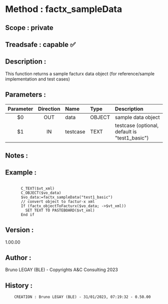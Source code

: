 ﻿# **Method :** factx_sampleData
## **Scope :** private
## **Treadsafe :** capable ✅ 
## **Description :** 
This function returns a sample facturx data object (for reference/sample implementation and test cases)
## **Parameters :** 
| Parameter | Direction | Name | Type | Description | 
|:----:|:----:|:----|:----|:----| 
| $0 | OUT | data | OBJECT | sample data object | 
| $1 | IN | testcase | TEXT | testcase (optional, default is "test1_basic") | 

## **Notes :** 

## **Example :** 
```

       C_TEXT($vt_xml)
       C_OBJECT($vo_data)
       $vo_data:=factx_sampleData("test1_basic")
       // convert object to factur-x xml
       If (factx_objectToFacturx($vo_data; ->$vt_xml))
         SET TEXT TO PASTEBOARD($vt_xml)
       End if
```
## **Version :** 
1.00.00
## **Author :** 
Bruno LEGAY (BLE) - Copyrights A&C Consulting 2023
## **History :** 
 
        CREATION : Bruno LEGAY (BLE) - 31/01/2023, 07:19:32 - 0.50.00

